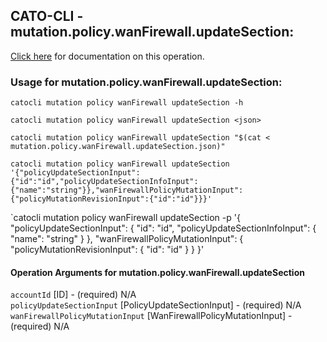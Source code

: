 
## CATO-CLI - mutation.policy.wanFirewall.updateSection:
[Click here](https://api.catonetworks.com/documentation/#mutation-mutation.policy.wanFirewall.updateSection) for documentation on this operation.

### Usage for mutation.policy.wanFirewall.updateSection:

`catocli mutation policy wanFirewall updateSection -h`

`catocli mutation policy wanFirewall updateSection <json>`

`catocli mutation policy wanFirewall updateSection "$(cat < mutation.policy.wanFirewall.updateSection.json)"`

`catocli mutation policy wanFirewall updateSection '{"policyUpdateSectionInput":{"id":"id","policyUpdateSectionInfoInput":{"name":"string"}},"wanFirewallPolicyMutationInput":{"policyMutationRevisionInput":{"id":"id"}}}'`

`catocli mutation policy wanFirewall updateSection -p '{
    "policyUpdateSectionInput": {
        "id": "id",
        "policyUpdateSectionInfoInput": {
            "name": "string"
        }
    },
    "wanFirewallPolicyMutationInput": {
        "policyMutationRevisionInput": {
            "id": "id"
        }
    }
}'


#### Operation Arguments for mutation.policy.wanFirewall.updateSection ####

`accountId` [ID] - (required) N/A    
`policyUpdateSectionInput` [PolicyUpdateSectionInput] - (required) N/A    
`wanFirewallPolicyMutationInput` [WanFirewallPolicyMutationInput] - (required) N/A    
